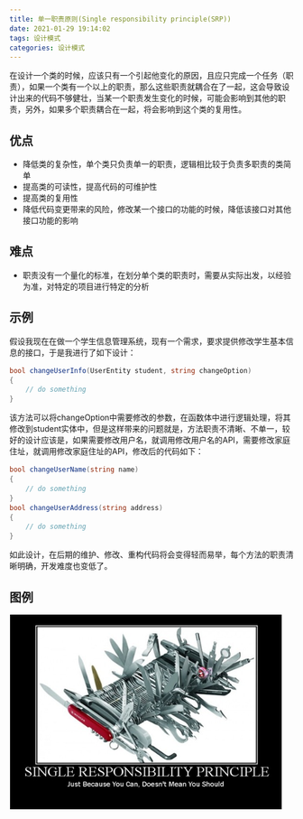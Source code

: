 ```yaml
---
title: 单一职责原则(Single responsibility principle(SRP))
date: 2021-01-29 19:14:02
tags: 设计模式
categories: 设计模式
---
```


在设计一个类的时候，应该只有一个引起他变化的原因，且应只完成一个任务（职责），如果一个类有一个以上的职责，那么这些职责就耦合在了一起，这会导致设计出来的代码不够健壮，当某一个职责发生变化的时候，可能会影响到其他的职责，另外，如果多个职责耦合在一起，将会影响到这个类的复用性。

## 优点

* 降低类的复杂性，单个类只负责单一的职责，逻辑相比较于负责多职责的类简单
* 提高类的可读性，提高代码的可维护性
* 提高类的复用性
* 降低代码变更带来的风险，修改某一个接口的功能的时候，降低该接口对其他接口功能的影响
  
## 难点

* 职责没有一个量化的标准，在划分单个类的职责时，需要从实际出发，以经验为准，对特定的项目进行特定的分析

## 示例

假设我现在在做一个学生信息管理系统，现有一个需求，要求提供修改学生基本信息的接口，于是我进行了如下设计：

~~~ c#
bool changeUserInfo(UserEntity student, string changeOption)
{
    // do something
}
~~~

该方法可以将changeOption中需要修改的参数，在函数体中进行逻辑处理，将其修改到student实体中，但是这样带来的问题就是，方法职责不清晰、不单一，较好的设计应该是，如果需要修改用户名，就调用修改用户名的API，需要修改家庭住址，就调用修改家庭住址的API，修改后的代码如下：

~~~ c#
bool changeUserName(string name)
{
    // do something
}
bool changeUserAddress(string address)
{
    // do something
}
~~~

如此设计，在后期的维护、修改、重构代码将会变得轻而易举，每个方法的职责清晰明确，开发难度也变低了。

## 图例

![单一职责原则](/images/DesignPattern/SRP.png)
